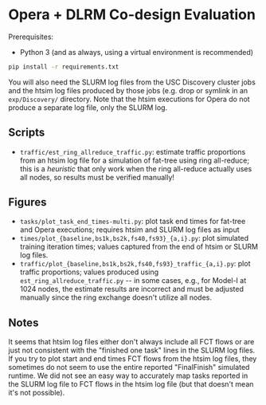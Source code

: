 # Opera + DLRM Co-design Evaluation

Prerequisites:

* Python 3 (and as always, using a virtual environment is recommended)

```sh
pip install -r requirements.txt
```

You will also need the SLURM log files from the USC Discovery cluster jobs and the htsim log files produced by those jobs (e.g. drop or symlink in an `exp/Discovery/` directory.
Note that the htsim executions for Opera do not produce a separate log file, only the SLURM log.


## Scripts

* `traffic/est_ring_allreduce_traffic.py`: estimate traffic proportions from an htsim log file for a simulation of fat-tree using ring all-reduce; this is a *heuristic* that only work when the ring all-reduce actually uses all nodes, so results must be verified manually!


## Figures

* `tasks/plot_task_end_times-multi.py`: plot task end times for fat-tree and Opera executions; requires htsim and SLURM log files as input
* `times/plot_{baseline,bs1k,bs2k,fs40,fs93}_{a,i}.py`: plot simulated training iteration times; values captured from the end of htsim or SLURM log files.
* `traffic/plot_{baseline,bs1k,bs2k,fs40,fs93}_traffic_{a,i}.py`: plot traffic proportions; values produced using `est_ring_allreduce_traffic.py` -- in some cases, e.g., for Model-I at 1024 nodes, the estimate results are incorrect and must be adjusted manually since the ring exchange doesn't utilize all nodes.


## Notes

It seems that htsim log files either don't always include all FCT flows or are just not consistent with the "finished one task" lines in the SLURM log files.
If you try to plot start and end times FCT flows from the htsim log files, they sometimes do not seem to use the entire reported "FinalFinish" simulated runtime.
We did not see an easy way to accurately map tasks reported in the SLURM log file to FCT flows in the htsim log file (but that doesn't mean it's not possible).

